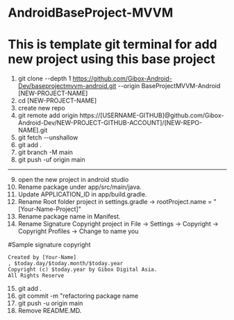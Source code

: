 # AndroidBaseProject-MVVM

# This is template git terminal for add new project using this base project

1. git clone --depth 1 https://github.com/Gibox-Android-Dev/baseprojectmvvm-android.git --origin BaseProjectMVVM-Android  [NEW-PROJECT-NAME]
2. cd [NEW-PROJECT-NAME] 
3. create new repo 
4. git remote add origin https://[USERNAME-GITHUB]@github.com/Gibox-Android-Dev/NEW-PROJECT-GITHUB-ACCOUNT]/[NEW-REPO-NAME].git 
5. git fetch --unshallow 
6. git add . 
7. git branch -M main
8. git push -uf origin main
--------------------------
9. open the new project in android studio
10. Rename package under app/src/main/java. 
11. Update APPLICATION_ID in app/build.gradle. 
12. Rename Root folder project in settings.gradle -> rootProject.name = "[Your-Name-Project]"
13. Rename package name in Manifest. 
14. Rename Signature Copyright project in File -> Settings -> Copyright -> Copyright Profiles -> Change to name you 

#Sample signature copyright
```
Created by [Your-Name]
, $today.day/$today.month/$today.year
Copyright (c) $today.year by Gibox Digital Asia.
All Rights Reserve
```

15. git add . 
16. git commit -m "refactoring package name
17. git push -u origin main 
18. Remove README.MD.
